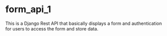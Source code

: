 # form_api_1
This is a Django Rest API that basically displays a form and authentication for users to access the form and store data. 
